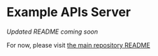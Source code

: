 # Example APIs Server

_Updated README coming soon_

For now, please visit [the main repository README](../README.md)